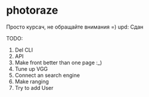 # photoraze

Просто курсач, не обращайте внимания =)
upd: Сдан

TODO:
1) Del CLI
2) API
3) Make front better than one page :_)
4) Tune up VGG
5) Connect an search engine 
6) Make ranging
7) Try to add User
